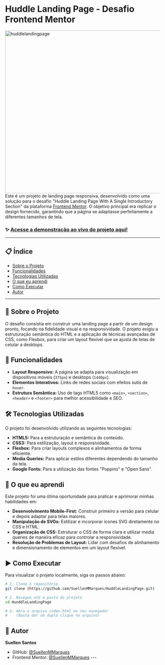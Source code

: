 # Huddle Landing Page - Desafio Frontend Mentor

<img width="1012" height="530" alt="huddlelandingpage" src="https://github.com/user-attachments/assets/b7848e99-e702-4f1e-a2b9-4787db4210d1" /> <br>
Este é um projeto de landing page responsiva, desenvolvido como uma solução para o desafio "Huddle Landing Page With A Single Introductory Section" da plataforma [Frontend Mentor](https://www.frontendmentor.io). O objetivo principal era replicar o design fornecido, garantindo que a página se adaptasse perfeitamente a diferentes tamanhos de tela.

### ✨ [Acesse a demonstração ao vivo do projeto aqui!](https://suellenmmarques.github.io/HuddleLandingPage/)

---

## 📋 Índice

* [Sobre o Projeto](#-sobre-o-projeto)
* [Funcionalidades](#-funcionalidades)
* [Tecnologias Utilizadas](#-tecnologias-utilizadas)
* [O que eu aprendi](#-o-que-eu-aprendi)
* [Como Executar](#-como-executar)
* [Autor](#-autor)

---

## 📖 Sobre o Projeto

O desafio consistia em construir uma landing page a partir de um design pronto, focando na fidelidade visual e na responsividade. O projeto exigiu a estruturação semântica do HTML e a aplicação de técnicas avançadas de CSS, como Flexbox, para criar um layout flexível que se ajusta de telas de celular a desktops.

## 🚀 Funcionalidades

* **Layout Responsivo:** A página se adapta para visualização em dispositivos móveis (`375px`) e desktops (`1440px`).
* **Elementos Interativos:** Links de redes sociais com efeitos sutis de `hover`.
* **Estrutura Semântica:** Uso de tags HTML5 como `<main>`, `<section>`, `<header>` e `<footer>` para melhor acessibilidade e SEO.

## 🛠️ Tecnologias Utilizadas

O projeto foi desenvolvido utilizando as seguintes tecnologias:

* **HTML5:** Para a estruturação e semântica do conteúdo.
* **CSS3:** Para estilização, layout e responsividade.
* **Flexbox:** Para criar layouts complexos e alinhamentos de forma eficiente.
* **Media Queries:** Para aplicar estilos diferentes dependendo do tamanho da tela.
* **Google Fonts:** Para a utilização das fontes "Poppins" e "Open Sans".

## 🧠 O que eu aprendi

Este projeto foi uma ótima oportunidade para praticar e aprimorar minhas habilidades em:

* **Desenvolvimento Mobile-First:** Construir primeiro a versão para celular e depois adaptar para telas maiores.
* **Manipulação de SVGs:** Estilizar e incorporar ícones SVG diretamente no CSS e HTML.
* **Organização de CSS:** Estruturar o CSS de forma clara e utilizar media queries de maneira eficaz para controlar a responsividade.
* **Resolução de Problemas de Layout:** Lidar com desafios de alinhamento e dimensionamento de elementos em um layout flexível.

## ▶️ Como Executar

Para visualizar o projeto localmente, siga os passos abaixo:

```bash
# 1. Clone o repositório
git clone (https://github.com/SuellenMMarques/HuddleLandingPage.git)

# 2. Navegue até a pasta do projeto
cd HunddleLandingPage

# 3. Abra o arquivo index.html no seu navegador
#    (Basta dar um duplo clique no arquivo)
```

## 👤 Autor

**Suellen Santos**

* GitHub: [@SuellenMMarques](https://github.com/SuellenMMarques)
* Frontend Mentor: [@SuellenMMarques](https://www.frontendmentor.io/profile/SuellenMMarques) ---
